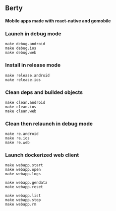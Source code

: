 ## Berty
#### Mobile apps made with react-native and gomobile

### Launch in debug mode
```
make debug.android
make debug.ios
make debug.web
```

### Install in release mode
```
make release.android
make release.ios
```

### Clean deps and builded objects
```
make clean.android
make clean.ios
make clean.web
```

### Clean then relaunch in debug mode
```
make re.android
make re.ios
make re.web
```

### Launch dockerized web client
```
make webapp.start
make webapp.open
make webapp.logs

make webapp.gendata
make webapp.reset

make webapp.list
make webapp.stop
make webapp.rm
```
